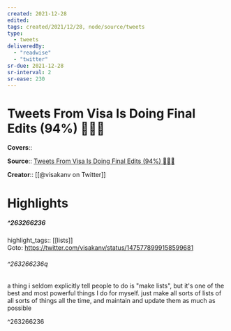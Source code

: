 ```yaml
---
created: 2021-12-28
edited:
tags: created/2021/12/28, node/source/tweets
type: 
  - tweets
deliveredBy: 
  - "readwise"
  - "twitter"
sr-due: 2021-12-28
sr-interval: 2
sr-ease: 230
---
```

# Tweets From Visa Is Doing Final Edits (94%) ✍🏾📖

**Covers**:: 

**Source**:: [Tweets From Visa Is Doing Final Edits (94%) ✍🏾📖](https://twitter.com/visakanv)

**Creator**:: [[@visakanv on Twitter]]

# Highlights
##### ^263266236

highlight_tags:: [[lists]]   
Goto: https://twitter.com/visakanv/status/1475778999158599681  

###### ^263266236q

a thing i seldom explicitly tell people to do is "make lists", but it's one of the best and most powerful things I do for myself. just make all sorts of lists of all sorts of things all the time, and maintain and update them as much as possible 

^263266236

